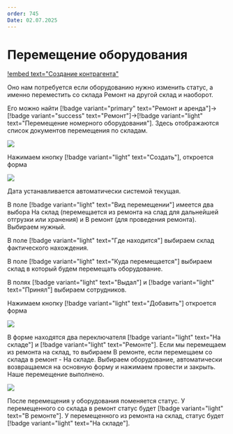 ```yaml
---
order: 745
Date: 02.07.2025
---
```

# Перемещение оборудования

[!embed text="Создание контрагента"](https://youtu.be/eKPb6ctjjxk)

Оно нам потребуется если оборудованию нужно изменить статус, а именно переместить со склада Ремонт на другой склад и наоборот.

Его можно найти [!badge variant="primary" text="Ремонт и аренда"]->[!badge variant="success" text="Ремонт"]->[!badge variant="light" text="Перемещение номерного оборудования"]. Здесь отображаются список документов перемещения по складам. 

![](\images\ремонт\перемещение.jpg)

Нажимаем кнопку [!badge variant="light" text="Создать"], откроется форма

![](\images\ремонт\перемещение1.jpg)

Дата устанавливается автоматически системой текущая. 

В поле [!badge variant="light" text="Вид перемещении"] имеется два выбора На склад (перемещается из ремонта на слад для дальнейшей отгрузки или хранения) и В ремонт (для проведения ремонта). Выбираем нужный.

В поле [!badge variant="light" text="Где находится"] выбираем склад фактического нахождения.

В поле [!badge variant="light" text="Куда перемещается"] выбираем склад в который будем перемещать оборудование.

В полях [!badge variant="light" text="Выдал"] и [!badge variant="light" text="Принял"] выбираем сотрудников.

Нажимаем кнопку [!badge variant="light" text="Добавить"] откроется форма 

![](\images\ремонт\перемещение3.jpg)

В форме находятся два переключателя [!badge variant="light" text="На складе"] и [!badge variant="light" text="Ремонте"]. 
Если мы перемещаем из ремонта на склад, то выбираем В ремонте, если перемещаем со склада в ремонт - На складе.
Выбираем оборудование, автоматически возвращаемся на основную форму и нажимаем провести и закрыть. Наше перемещение выполнено.

![](\images\ремонт\перемещение.gif)

После перемещения у оборудования поменяется статус. У перемещенного со склада в ремонт статус будет [!badge variant="light" text="В ремонте"]. У перемещенного из ремонта на склад, статус будет [!badge variant="light" text="На складе"].
